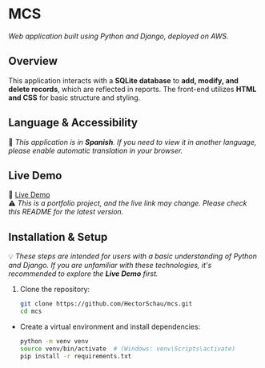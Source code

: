 # **MCS**  
_Web application built using Python and Django, deployed on AWS._

## **Overview**  
This application interacts with a **SQLite database** to **add, modify, and delete records**, which are reflected in reports. The front-end utilizes **HTML and CSS** for basic structure and styling.

## **Language & Accessibility**  
📝 *This application is in **Spanish**. If you need to view it in another language, please enable automatic translation in your browser.*

## **Live Demo**  
🔗 [Live Demo](http://51.20.74.159:8000/)  
⚠️ *This is a portfolio project, and the live link may change. Please check this README for the latest version.*

## **Installation & Setup**  
💡 *These steps are intended for users with a basic understanding of Python and Django. If you are unfamiliar with these technologies, it's recommended to explore the **Live Demo** first.*

1. Clone the repository:  
   ```bash
   git clone https://github.com/HectorSchau/mcs.git
   cd mcs
- Create a virtual environment and install dependencies:
   ```bash
   python -m venv venv
   source venv/bin/activate  # (Windows: venv\Scripts\activate)
   pip install -r requirements.txt
